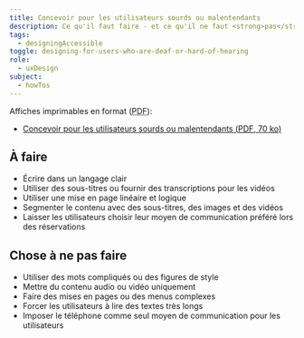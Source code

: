 ```yaml
---
title: Concevoir pour les utilisateurs sourds ou malentendants
description: Ce qu'il faut faire - et ce qu'il ne faut <strong>pas</strong> faire - lors de la conception pour les utilisateurs sourds ou malentendants.
tags:
  - designingAccessible
toggle: designing-for-users-who-are-deaf-or-hard-of-hearing
role:
  - uxDesign
subject:
  - howTos
---
```


Affiches imprimables en format (<abbr lang="en" title="Portable Document Format">PDF</abbr>):

- <a href="{{ pathPrefix }}/docs/posters/Sourds-fr_2023.pdf" download>Concevoir pour les utilisateurs sourds ou malentendants (<abbr lang="en" title="Portable Document Format">PDF</abbr>, 70 <abbr title="kilo-octet">ko</abbr>)</a>

<div class="row">
<div class="col-md-6">

## <span class="fas fa-thumbs-up mrgn-rght-md" aria-hidden="true"></span> À faire

- Écrire dans un langage clair
- Utiliser des sous-titres ou fournir des transcriptions pour les vidéos
- Utiliser une mise en page linéaire et logique
- Segmenter le contenu avec des sous-titres, des images et des vidéos
- Laisser les utilisateurs choisir leur moyen de communication préféré lors des réservations

</div>
<div class="col-md-6">

## <span class="fas fa-thumbs-down mrgn-rght-md" aria-hidden="true"></span> Chose à ne pas faire

- Utiliser des mots compliqués ou des figures de style
- Mettre du contenu audio ou vidéo uniquement
- Faire des mises en pages ou des menus complexes
- Forcer les utilisateurs à lire des textes très longs
- Imposer le téléphone comme seul moyen de communication pour les utilisateurs

</div>
</div>
